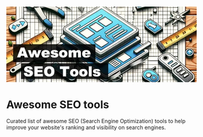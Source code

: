 ![Awesome SEO tools cover](/awesome-seo-tools-cover.webp)
# Awesome SEO tools

Curated list of awesome SEO (Search Engine Optimization) tools to help improve your website's ranking and visibility on search engines.
